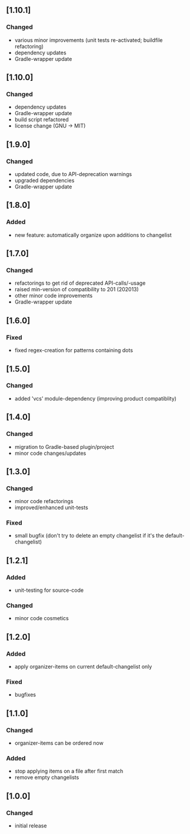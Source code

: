 ## [1.10.1]

### Changed
- various minor improvements (unit tests re-activated; buildfile refactoring)
- dependency updates
- Gradle-wrapper update

## [1.10.0]

### Changed
- dependency updates
- Gradle-wrapper update
- build script refactored
- license change (GNU -> MIT)

## [1.9.0]

### Changed
- updated code, due to API-deprecation warnings
- upgraded dependencies
- Gradle-wrapper update

## [1.8.0]

### Added
- new feature: automatically organize upon additions to changelist

## [1.7.0]

### Changed
- refactorings to get rid of deprecated API-calls/-usage
- raised min-version of compatibility to 201 (202013)
- other minor code improvements
- Gradle-wrapper update

## [1.6.0]

### Fixed
- fixed regex-creation for patterns containing dots

## [1.5.0]

### Changed
- added 'vcs' module-dependency (improving product compatiblity)

## [1.4.0]

### Changed
- migration to Gradle-based plugin/project
- minor code changes/updates

## [1.3.0]

### Changed
- minor code refactorings
- improved/enhanced unit-tests

### Fixed
- small bugfix (don't try to delete an empty changelist if it's the default-changelist)

## [1.2.1]

### Added
- unit-testing for source-code

### Changed
- minor code cosmetics

## [1.2.0]

### Added
* apply organizer-items on current default-changelist only

### Fixed
* bugfixes

## [1.1.0]

### Changed
- organizer-items can be ordered now

### Added
- stop applying items on a file after first match
- remove empty changelists

## [1.0.0]

### Changed
- initial release

